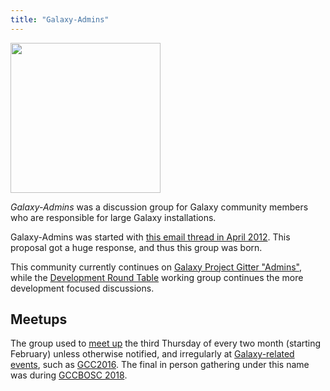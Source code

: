 ```yaml
---
title: "Galaxy-Admins"
---
```

<div class='center'><img src="/src/images/galaxy-logos/GalaxyAdmins.png" alt="" width="240" /></div>

<slot name="/community/galaxy-admins/linkbox" />

*Galaxy-Admins* was a discussion group for Galaxy community members who are responsible for large Galaxy installations.  

Galaxy-Admins was started with [this email thread in April 2012](https://lists.galaxyproject.org/archives/list/galaxy-dev@lists.galaxyproject.org/thread/ON7MIOYB2H4PSXBNTRBFNCTLG4HU7LFR/#5DXKB3GIUGMOZSAM3SPKJ5AN3KBDOBXU). This proposal got a huge response, and thus this group was born.

This community currently continues on [Galaxy Project Gitter "Admins"](https://gitter.im/galaxyproject/admins), while the [Development Round Table](https://galaxyproject.org/community/devroundtable/) working group continues the more development focused discussions.

## Meetups

The group used to [meet up](/src/community/galaxy-admins/meetups/index.md) the third Thursday of every two month (starting February) unless otherwise notified, and irregularly at [Galaxy-related events](/src/events/index.md), such as [GCC2016](https://web.archive.org/web/http://gcc2016.iu.edu/). The final in person gathering under this name was during [GCCBOSC 2018](https://gccbosc2018.sched.com/event/FMQW/bof-galaxyadmins).

